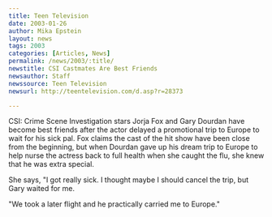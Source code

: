 ```yaml
---
title: Teen Television
date: 2003-01-26
author: Mika Epstein
layout: news
tags: 2003
categories: [Articles, News]
permalink: /news/2003/:title/
newstitle: CSI Castmates Are Best Friends  
newsauthor: Staff  
newssource: Teen Television  
newsurl: http://teentelevision.com/d.asp?r=28373  

---
```


CSI: Crime Scene Investigation stars Jorja Fox and Gary Dourdan have become best friends after the actor delayed a promotional trip to Europe to wait for his sick pal. Fox claims the cast of the hit show have been close from the beginning, but when Dourdan gave up his dream trip to Europe to help nurse the actress back to full health when she caught the flu, she knew that he was extra special.

She says, "I got really sick. I thought maybe I should cancel the trip, but Gary waited for me.

"We took a later flight and he practically carried me to Europe."

